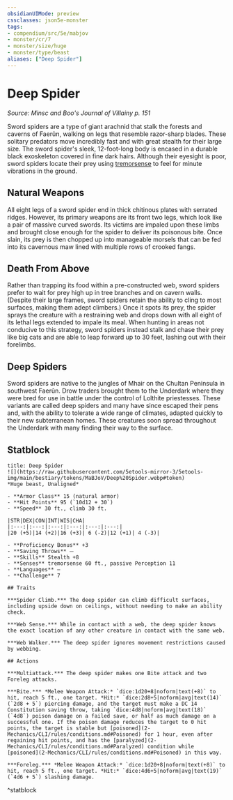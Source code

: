 ```yaml
---
obsidianUIMode: preview
cssclasses: json5e-monster
tags:
- compendium/src/5e/mabjov
- monster/cr/7
- monster/size/huge
- monster/type/beast
aliases: ["Deep Spider"]
---
```

# Deep Spider
*Source: Minsc and Boo's Journal of Villainy p. 151*  

Sword spiders are a type of giant arachnid that stalk the forests and caverns of Faerûn, walking on legs that resemble razor-sharp blades. These solitary predators move incredibly fast and with great stealth for their large size. The sword spider's sleek, 12-foot-long body is encased in a durable black exoskeleton covered in fine dark hairs. Although their eyesight is poor, sword spiders locate their prey using [tremorsense](2-Mechanics/CLI/rules/senses.md#Tremorsense) to feel for minute vibrations in the ground.

## Natural Weapons

All eight legs of a sword spider end in thick chitinous plates with serrated ridges. However, its primary weapons are its front two legs, which look like a pair of massive curved swords. Its victims are impaled upon these limbs and brought close enough for the spider to deliver its poisonous bite. Once slain, its prey is then chopped up into manageable morsels that can be fed into its cavernous maw lined with multiple rows of crooked fangs.

## Death From Above

Rather than trapping its food within a pre-constructed web, sword spiders prefer to wait for prey high up in tree branches and on cavern walls. (Despite their large frames, sword spiders retain the ability to cling to most surfaces, making them adept climbers.) Once it spots its prey, the spider sprays the creature with a restraining web and drops down with all eight of its lethal legs extended to impale its meal. When hunting in areas not conducive to this strategy, sword spiders instead stalk and chase their prey like big cats and are able to leap forward up to 30 feet, lashing out with their forelimbs.

## Deep Spiders

Sword spiders are native to the jungles of Mhair on the Chultan Peninsula in southwest Faerûn. Drow traders brought them to the Underdark where they were bred for use in battle under the control of Lolthite priestesses. These variants are called deep spiders and many have since escaped their pens and, with the ability to tolerate a wide range of climates, adapted quickly to their new subterranean homes. These creatures soon spread throughout the Underdark with many finding their way to the surface.

## Statblock

```ad-statblock
title: Deep Spider
![](https://raw.githubusercontent.com/5etools-mirror-3/5etools-img/main/bestiary/tokens/MaBJoV/Deep%20Spider.webp#token)
*Huge beast, Unaligned*

- **Armor Class** 15 (natural armor)
- **Hit Points** 95 (`10d12 + 30`)
- **Speed** 30 ft., climb 30 ft.

|STR|DEX|CON|INT|WIS|CHA|
|:---:|:---:|:---:|:---:|:---:|:---:|
|20 (+5)|14 (+2)|16 (+3)| 6 (-2)|12 (+1)| 4 (-3)|

- **Proficiency Bonus** +3
- **Saving Throws** ⏤
- **Skills** Stealth +8
- **Senses** tremorsense 60 ft., passive Perception 11
- **Languages** —
- **Challenge** 7

## Traits

***Spider Climb.*** The deep spider can climb difficult surfaces, including upside down on ceilings, without needing to make an ability check.

***Web Sense.*** While in contact with a web, the deep spider knows the exact location of any other creature in contact with the same web.

***Web Walker.*** The deep spider ignores movement restrictions caused by webbing.

## Actions

***Multiattack.*** The deep spider makes one Bite attack and two Foreleg attacks.

***Bite.*** *Melee Weapon Attack:* `dice:1d20+8|noform|text(+8)` to hit, reach 5 ft., one target. *Hit:* `dice:2d8+5|noform|avg|text(14)` (`2d8 + 5`) piercing damage, and the target must make a DC 14 Constitution saving throw, taking `dice:4d8|noform|avg|text(18)` (`4d8`) poison damage on a failed save, or half as much damage on a successful one. If the poison damage reduces the target to 0 hit points, the target is stable but [poisoned](2-Mechanics/CLI/rules/conditions.md#Poisoned) for 1 hour, even after regaining hit points, and has the [paralyzed](2-Mechanics/CLI/rules/conditions.md#Paralyzed) condition while [poisoned](2-Mechanics/CLI/rules/conditions.md#Poisoned) in this way.

***Foreleg.*** *Melee Weapon Attack:* `dice:1d20+8|noform|text(+8)` to hit, reach 5 ft., one target. *Hit:* `dice:4d6+5|noform|avg|text(19)` (`4d6 + 5`) slashing damage.
```
^statblock